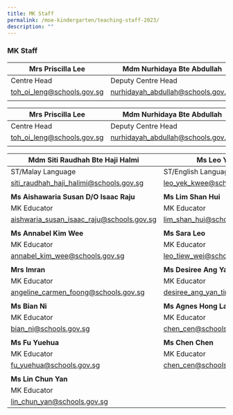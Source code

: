 ```yaml
---
title: MK Staff
permalink: /moe-kindergarten/teaching-staff-2023/
description: ""
---
```

### **MK Staff**
| **Mrs Priscilla Lee** | **Mdm Nurhidaya Bte Abdullah** ||
| -------- | -------- | -------- |
| Centre Head   | Deputy Centre Head| 
| [toh_oi_leng@schools.gov.sg](mailto:toh_oi_leng@schools.gov.sg) | [nurhidayah_abdullah@schools.gov.sg](mailto:nurhidayah\_abdullah@schools.gov.sg) ||
|     |    |     |





| Mrs Priscilla Lee | Mdm Nurhidaya Bte Abdullah |
| -------- | -------- |
| Centre Head | Deputy Centre Head |
[toh\_oi\_leng@schools.gov.sg](mailto:toh_oi_leng@schools.gov.sg) | [nurhidayah\_abdullah@schools.gov.sg](mailto:nurhidayah_abdullah@schools.gov.sg) |
|     |    |     |

| **Mdm Siti Raudhah Bte Haji Halmi** | **Ms Leo Yek Kwee** | **Ms Vetharupeni Thanalan Rubi** |
| -------- | -------- | -------- |
| ST/Malay Language   | ST/English Language    | MK Educator 
| [siti\_raudhah\_haji\_halimi@schools.gov.sg](mailto:siti_raudhah_haji_halimi@schools.gov.sg) | [leo\_yek\_kwee@schools.gov.sg](mailto:leo_yek_kwee@schools.gov.sg) | [vetharupeni\_thanalan@schools.gov.sg](mailto:vetharupeni_thanalan@schools.gov.sg/) |
|     |    |     |
| **Ms Aishawaria Susan D/O Isaac Raju** | **Ms Lim Shan Hui** | **Naasiha Bte Reduan** |
| MK Educator   | MK Educator      | MK Educator      |
| [aishwaria\_susan\_isaac\_raju@schools.gov.sg](mailto:aishwaria_susan_isaac_raju@schools.gov.sg) | [lim\_shan\_hui@schools.gov.sg](mailto:lim_shan_hui@schools.gov.sg) | [naasiha\_reduan@schools.gov.sg](mailto:naasiha_reduan@schools.gov.sg) | 
|     |    |     |
| **Ms Annabel Kim Wee**  | **Ms Sara Leo**    | **Ms Leck Chi Ling**   |
| MK Educator     | MK Educator     | MK Educator    |
[annabel\_kim\_wee@schools.gov.sg](mailto:annabel_kim_wee@schools.gov.sg) | [leo\_tiew\_wei@schools.gov.sg](mailto:leo_tiew_wei@schools.gov.sg) | [leck\_chi\_ling@schools.gov.sg](mailto:leck_chi_ling@schools.gov.sg) | 
|     |    |     |
| **Mrs Imran**    | **Ms Desiree Ang Yan Ting**    | **Ms Bavani D/O Subramaniam**     |
| MK Educator    | MK Educator    | MK Educator   |
[angeline\_carmen\_foong@schools.gov.sg](mailto:angeline_carmen_foong@schools.gov.sg) | [desiree\_ang\_yan\_ting@schools.gov.sg](mailto:desiree_Ang_Yan_Ting@schools.gov.sg) |[bavani\_subramaniam@schools.gov.sg](mailto:bavani_subramaniam@schools.gov.sg) | 
|     |    |     |
| **Ms Bian Ni**   | **Ms Agnes Hong Lai Fun**    | **Ms Sun Biling**     |
| MK Educator  | MK Educator    | MK Educator |
| [bian\_ni@schools.gov.sg](mailto:bian_ni@schools.gov.sg) |[chen\_cen@schools.gov.sg](mailto:chen_cen@schools.gov.sg) | [yong\_moi\_ling@schools.gov.sg](mailto:yong_moi_ling@schools.gov.sg) | 
|     |    |     |
| **Ms Fu Yuehua**     | **Ms Chen Chen**   | **Ms Yong Moi Ling**    |
| MK Educator   | MK Educator | MK Educator   |
| [fu\_yuehua@schools.gov.sg](mailto:fu_yuehua@schools.gov.sg) | [chen\_cen@schools.gov.sg](mailto:chen_cen@schools.gov.sg) | [yong\_moi\_ling@schools.gov.sg](mailto:yong_moi_ling@schools.gov.sg) | 
|     |    |     |
| **Ms Lin Chun Yan**  |   
|MK Educator    |   
| [lin\_chun\_yan@schools.gov.sg](mailto:lin_chun_yan@schools.gov.sg)